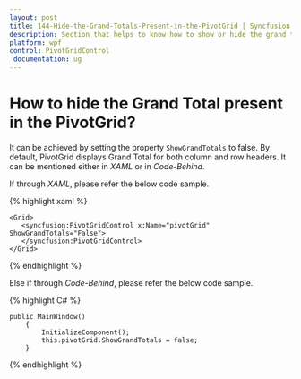 ```yaml
---
layout: post
title: 144-Hide-the-Grand-Totals-Present-in-the-PivotGrid | Syncfusion
description: Section that helps to know how to show or hide the grand totals present in pivot grid control. | Syncfusion
platform: wpf
control: PivotGridControl
 documentation: ug
---
```


# How to hide the Grand Total present in the PivotGrid?

It can be achieved by setting the property `ShowGrandTotals` to false. By default, PivotGrid displays Grand Total for both column and row headers. 
It can be mentioned either in *XAML* or in *Code-Behind*.

If through *XAML*, please refer the below code sample.

{% highlight xaml %}

    <Grid>
       <syncfusion:PivotGridControl x:Name="pivotGrid" ShowGrandTotals="False">
       </syncfusion:PivotGridControl>
    </Grid>

{% endhighlight %}

Else if through *Code-Behind*, please refer the below code sample.

{% highlight C# %}

    public MainWindow()
        {
            InitializeComponent();
            this.pivotGrid.ShowGrandTotals = false;
        }

{% endhighlight %}
